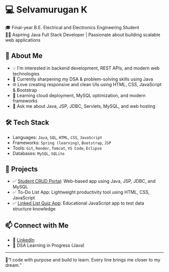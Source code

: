 # 💻 Selvamurugan K

🎓 Final-year B.E. Electrical and Electronics Engineering Student  
👨‍💻 Aspiring Java Full Stack Developer | Passionate about building scalable web applications

## 🚀 About Me
- 💡 I'm interested in backend development, REST APIs, and modern web technologies
- 🔧 Currently sharpening my DSA & problem-solving skills using Java
- 🌐 Love creating responsive and clean UIs using HTML, CSS, JavaScript & Bootstrap
- 🌱 Learning cloud deployment, MySQL optimization, and modern frameworks
- 💬 Ask me about Java, JSP, JDBC, Servlets, MySQL, and web hosting

## 🛠️ Tech Stack
- Languages: `Java`, `SQL`, `HTML`, `CSS`, `JavaScript`
- Frameworks: `Spring (learning)`, `Bootstrap`, `JSP`
- Tools: `Git`, `Render`, `Tomcat`, `VS Code`, `Eclipse`
- Databases: `MySQL`, `SQLite`

## 📌 Projects
- ✅ [Student CRUD Portal](https://crud-portal.onrender.com): Web-based app using Java, JSP, JDBC, and MySQL
- ✅ To-Do List App: Lightweight productivity tool using HTML, CSS, JavaScript
- ✅ [Linked List Quiz App](https://selvastrom.github.io/LinkedList-Quiz-using-frontend/): Educational JavaScript app to test data structure knowledge

## 📫 Connect with Me
- 💼 [LinkedIn](https://www.linkedin.com/in/selva-murugan-k/)
- 🧠 DSA Learning in Progress (Java)

---

📍“I code with purpose and build to learn. Every line brings me closer to my dream.”
